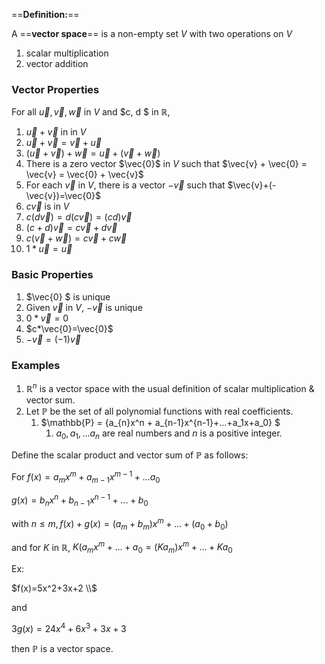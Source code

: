 ==**Definition:**==

A ==**vector space**== is a non-empty set $V$﻿ with two operations on $V$﻿

1. scalar multiplication
2. vector addition

  

### Vector Properties

For all $\vec{u}, \vec{v}, \vec{w}$﻿ in $V$﻿ and $c, d $﻿ in $\mathbb{R}$﻿,

1. $\vec{u}+\vec{v}$﻿ in in $V$﻿
2. $\vec{u}+\vec{v}=\vec{v}+\vec{u}$﻿
3. $(\vec{u}+\vec{v})+\vec{w}=\vec{u}+(\vec{v}+\vec{w})$﻿
4. There is a zero vector $\vec{0}$﻿ in $V$﻿ such that $\vec{v} + \vec{0} = \vec{v} = \vec{0} + \vec{v}$﻿
5. For each $\vec{v}$﻿ in $V$﻿, there is a vector $-\vec{v}$﻿ such that $\vec{v}+(-\vec{v})=\vec{0}$﻿
6. $c\vec{v}$﻿ is in $V$﻿
7. $c(d\vec{v})=d(c\vec{v})=(cd)\vec{v}$﻿
8. $(c+d)\vec{v}=c\vec{v} + d\vec{v}$﻿
9. $c(\vec{v}+\vec{w}) = c\vec{v} + c\vec{w}$﻿
10. $1*\vec{u}=\vec{u}$﻿

  

### Basic Properties

1. $\vec{0} $﻿ is unique
2. Given $\vec{v}$﻿ in $V$﻿, $-\vec{v}$﻿ is unique
3. $0*\vec{v}=0$﻿
4. $c*\vec{0}=\vec{0}$﻿
5. $-\vec{v}=(-1)\vec{v}$﻿

  

### Examples

1. $\mathbb{R}^n$﻿ is a vector space with the usual definition of scalar multiplication & vector sum.
2. Let $\mathbb{P}$﻿ be the set of all polynomial functions with real coefficients.
    1. $\mathbb{P} = {a_{n}x^n + a_{n-1}x^{n-1}+...+a_1x+a_0} $﻿
        1. $a_0, a_1, ... a_n$﻿ are real numbers and $n$﻿ is a positive integer.

Define the scalar product and vector sum of $\mathbb{P}$﻿ as follows:

For $f(x)=a_mx^m+a_{m-1}x^{m-1}+...a_0$﻿

$g(x)=b_nx^n+b_{n-1}x^{n-1}+...+b_0$﻿

with $n \leq m, f(x)+g(x)=(a_m+b_m)x^m+...+(a_0+b_0)$﻿

and for $K$﻿ in $\mathbb{R}$﻿, $K(a_mx^m+...+a_0=(Ka_m)x^m+...+Ka_0$﻿

Ex:

$f(x)=5x^2+3x+2 \\$

and

$3g(x)=24x^4+6x^3+3x+3$

then $\mathbb{P}$﻿ is a vector space.